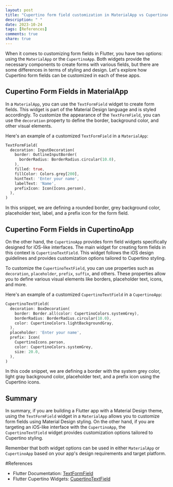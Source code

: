 ```yaml
---
layout: post
title: "Cupertino form field customization in MaterialApp vs CupertinoApp"
description: " "
date: 2023-10-24
tags: [References]
comments: true
share: true
---
```


When it comes to customizing form fields in Flutter, you have two options: using the `MaterialApp` or the `CupertinoApp`. Both widgets provide the necessary components to create forms with various fields, but there are some differences in terms of styling and design. Let's explore how Cupertino form fields can be customized in each of these apps.

## Cupertino Form Fields in MaterialApp

In a `MaterialApp`, you can use the `TextFormField` widget to create form fields. This widget is part of the Material Design language and is styled accordingly. To customize the appearance of the `TextFormField`, you can use the `decoration` property to define the border, background color, and other visual elements.

Here's an example of a customized `TextFormField` in a `MaterialApp`:

```dart
TextFormField(
  decoration: InputDecoration(
    border: OutlineInputBorder(
      borderRadius: BorderRadius.circular(10.0),
    ),
    filled: true,
    fillColor: Colors.grey[200],
    hintText: 'Enter your name',
    labelText: 'Name',
    prefixIcon: Icon(Icons.person),
  ),
)
```

In this snippet, we are defining a rounded border, grey background color, placeholder text, label, and a prefix icon for the form field.

## Cupertino Form Fields in CupertinoApp

On the other hand, the `CupertinoApp` provides form field widgets specifically designed for iOS-like interfaces. The main widget for creating form fields in this context is `CupertinoTextField`. This widget follows the iOS design guidelines and provides customization options tailored to Cupertino styling.

To customize the `CupertinoTextField`, you can use properties such as `decoration`, `placeholder`, `prefix`, `suffix`, and others. These properties allow you to define various visual elements like borders, placeholder text, icons, and more.

Here's an example of a customized `CupertinoTextField` in a `CupertinoApp`:

```dart
CupertinoTextField(
  decoration: BoxDecoration(
    border: Border.all(color: CupertinoColors.systemGrey),
    borderRadius: BorderRadius.circular(10.0),
    color: CupertinoColors.lightBackgroundGray,
  ),
  placeholder: 'Enter your name',
  prefix: Icon(
    CupertinoIcons.person,
    color: CupertinoColors.systemGrey,
    size: 20.0,
  ),
)
```

In this code snippet, we are defining a border with the system grey color, light gray background color, placeholder text, and a prefix icon using the Cupertino icons.

## Summary

In summary, if you are building a Flutter app with a Material Design theme, using the `TextFormField` widget in a `MaterialApp` allows you to customize form fields using Material Design styling. On the other hand, if you are targeting an iOS-like interface with the `CupertinoApp`, the `CupertinoTextField` widget provides customization options tailored to Cupertino styling.

Remember that both widget options can be used in either `MaterialApp` or `CupertinoApp` based on your app's design requirements and target platform.

#References
- Flutter Documentation: [TextFormField](https://api.flutter.dev/flutter/material/TextFormField-class.html)
- Flutter Cupertino Widgets: [CupertinoTextField](https://api.flutter.dev/flutter/cupertino/CupertinoTextField-class.html)